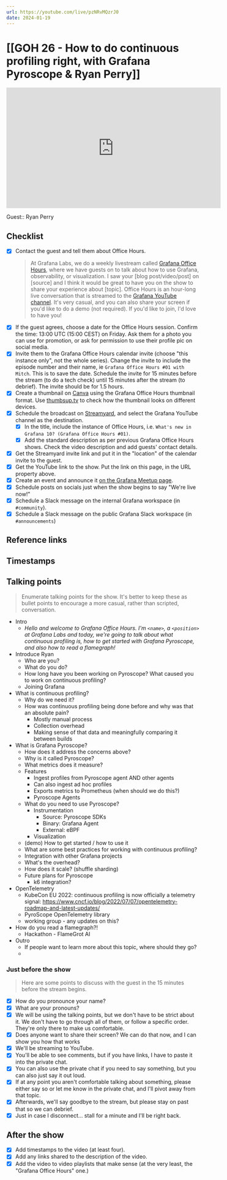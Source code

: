 ```yaml
---
url: https://youtube.com/live/pzNRvMQzrJ0
date: 2024-01-19
---
```

# [[GOH 26 - How to do continuous profiling right, with Grafana Pyroscope & Ryan Perry]]

<iframe width="560" height="315" src="https://www.youtube.com/embed/pzNRvMQzrJ0" title="YouTube video player" frameborder="0" allow="accelerometer; autoplay; clipboard-write; encrypted-media; gyroscope; picture-in-picture" allowfullscreen></iframe>

Guest:: Ryan Perry

## Checklist

- [x] Contact the guest and tell them about Office Hours.
	> At Grafana Labs, we do a weekly livestream called [Grafana Office Hours](https://www.youtube.com/watch?v=uk7NoagbJ28&list=PLDGkOdUX1Ujrrse-cdj20RRah9hyHdxBu), where we have guests on to talk about how to use Grafana, observability, or visualization. I saw your [blog post/video/post] on [source] and I think it would be great to have you on the show to share your experience about [topic].
	Office Hours is an hour-long live conversation that is streamed to the [Grafana YouTube channel](https://youtube.com/@grafana). It's very casual, and you can also share your screen if you'd like to do a demo (not required). If you'd like to join, I'd love to have you! 
- [x] If the guest agrees, choose a date for the Office Hours session. Confirm the time: 13:00 UTC (15:00 CEST) on Friday. Ask them for a photo you can use for promotion, or ask for permission to use their profile pic on social media.
- [x] Invite them to the Grafana Office Hours calendar invite (choose "this instance only", not the whole series). Change the invite to include the episode number and their name, ie `Grafana Office Hours #01 with Mitch`. This is to save the date. Schedule the invite for 15 minutes before the stream (to do a tech check) until 15 minutes after the stream (to debrief). The invite should be for 1.5 hours.
- [x] Create a thumbnail on [Canva](https://canva.com) using the Grafana Office Hours thumbnail format. Use [thumbsup.tv](https://thumbsup.tv) to check how the thumbnail looks on different devices.
- [x] Schedule the broadcast on [Streamyard](https://streamyard.com), and select the Grafana YouTube channel as the destination.
	- [x] In the title, include the instance of Office Hours, i.e. `What's new in Grafana 10? (Grafana Office Hours #01)`.
	- [x] Add the standard description as per previous Grafana Office Hours shows. Check the video description and add guests' contact details.
- [x] Get the Streamyard invite link and put it in the "location" of the calendar invite to the guest.
- [x] Get the YouTube link to the show. Put the link on this page, in the URL property above.
- [x] Create an event and announce it [on the Grafana Meetup page](https://www.meetup.com/grafana-friends-virtual-meetup-group/).
- [x] Schedule posts on socials just when the show begins to say "We're live now!"
- [x] Schedule a Slack message on the internal Grafana workspace (in `#community`).
- [x] Schedule a Slack message on the public Grafana Slack workspace (in `#announcements`)

## Reference links



## Timestamps



## Talking points

> Enumerate talking points for the show. It's better to keep these as bullet points to encourage a more casual, rather than scripted, conversation.

- Intro
	- *Hello and welcome to Grafana Office Hours. I'm `<name>`, a `<position>` at Grafana Labs and today, we're going to talk about what continuous profiling is, how to get started with Grafana Pyroscope, and also how to read a flamegraph!*
- Introduce Ryan
	- Who are you?
	- What do you do?
	- How long have you been working on Pyroscope? What caused you to work on continuous profiling?
	- Joining Grafana
- What is continuous profiling?
	- Why do we need it?
	- How was continuous profiling being done before and why was that an absolute pain?
		- Mostly manual process
		- Collection overhead
		- Making sense of that data and meaningfully comparing it between builds
- What is Grafana Pyroscope?
	- How does it address the concerns above?
	- Why is it called Pyroscope?
	- What metrics does it measure?
	- Features
		- Ingest profiles from Pyroscope agent AND other agents
		- Can also ingest ad hoc profiles
		- Exports metrics to Prometheus (when should we do this?)
		- Pyroscope Agents
	- What do you need to use Pyroscope?
		- Instrumentation
			- Source: Pyroscope SDKs
			- Binary: Grafana Agent
			- External: eBPF
		- Visualization
	- (demo) How to get started / how to use it
	- What are some best practices for working with continuous profiling?
	- Integration with other Grafana projects
	- What's the overhead?
	- How does it scale? (shuffle sharding)
	- Future plans for Pyroscope
		- k6 integration?
- OpenTelemetry
	- KubeCon EU 2022: continuous profiling is now officially a telemetry signal: https://www.cncf.io/blog/2022/07/07/opentelemetry-roadmap-and-latest-updates/
	- PyroScope OpenTelemetry library
	- working group - any updates on this?
- How do you read a flamegraph?!
	- Hackathon - FlameGrot AI
- Outro
	- If people want to learn more about this topic, where should they go?
	- 

### Just before the show

> Here are some points to discuss with the guest in the 15 minutes before the stream begins.

- [x] How do you pronounce your name?
- [x] What are your pronouns?
- [x] We will be using the talking points, but we don't have to be strict about it. We don't have to go through all of them, or follow a specific order. They're only there to make us comfortable.
- [x] Does anyone want to share their screen? We can do that now, and I can show you how that works
- [x] We'll be streaming to YouTube.
- [x] You'll be able to see comments, but if you have links, I have to paste it into the private chat.
- [x] You can also use the private chat if you need to say something, but you can also just say it out loud.
- [x] If at any point you aren't comfortable talking about something, please either say so or let me know in the private chat, and I'll pivot away from that topic.
- [x] Afterwards, we'll say goodbye to the stream, but please stay on past that so we can debrief.
- [x] Just in case I disconnect... stall for a minute and I'll be right back.

## After the show

- [x] Add timestamps to the video (at least four).
- [x] Add any links shared to the description of the video.
- [x] Add the video to video playlists that make sense (at the very least, the "Grafana Office Hours" one.)
